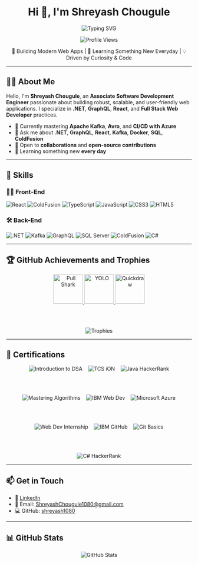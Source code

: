 <h1 align="center">Hi 👋, I'm Shreyash Chougule</h1>

<p align="center">
  <img 
    src="https://readme-typing-svg.demolab.com?font=Fira+Code&pause=1000&center=true&vCenter=true&width=600&lines=Software+Engineer;Full-Stack+Developer" 
    alt="Typing SVG" 
  />
</p>

<p align="center">
  <img src="https://komarev.com/ghpvc/?username=shreyash1080&label=Profile%20views&color=0e75b6&style=flat" alt="Profile Views" />
</p>

<p align="center">
  🚀 Building Modern Web Apps | 🧠 Learning Something New Everyday | 💡 Driven by Curiosity & Code
</p>

---

## 👨‍💻 About Me

Hello, I'm **Shreyash Chougule**, an **Associate Software Development Engineer** passionate about building robust, scalable, and user-friendly web applications. I specialize in **.NET**, **GraphQL**, **React**, and **Full Stack Web Developer** practices.

- 🔭 Currently mastering **Apache Kafka**, **Avro**, and **CI/CD with Azure**
- 💬 Ask me about **.NET**, **GraphQL**, **React**, **Kafka**, **Docker**, **SQL**, **ColdFusion**
- 🤝 Open to **collaborations** and **open-source contributions**
- 🧠 Learning something new **every day**

---

## 🚀 Skills

### 👨‍🎨 Front-End  
![React](https://img.shields.io/badge/ReactJS-20232A?style=flat-square&logo=react&logoColor=61DAFB)
![ColdFusion](https://img.shields.io/badge/ColdFusion-ED1C24?style=flat-square&logo=adobe&logoColor=white)
![TypeScript](https://img.shields.io/badge/TypeScript-3178C6?style=flat-square&logo=typescript&logoColor=white)
![JavaScript](https://img.shields.io/badge/JavaScript-F7DF1E?style=flat-square&logo=javascript&logoColor=black)
![CSS3](https://img.shields.io/badge/CSS3-1572B6?style=flat-square&logo=css3&logoColor=white)
![HTML5](https://img.shields.io/badge/HTML5-E34F26?style=flat-square&logo=html5&logoColor=white)


### 🛠️ Back-End  
![.NET](https://img.shields.io/badge/.NET-512BD4?style=flat-square&logo=dotnet&logoColor=white)
![Kafka](https://img.shields.io/badge/Apache%20Kafka-231F20?style=flat-square&logo=apachekafka&logoColor=white)
![GraphQL](https://img.shields.io/badge/GraphQL-E10098?style=flat-square&logo=graphql&logoColor=white)
![SQL Server](https://img.shields.io/badge/SQL%20Server-CC2927?style=flat-square&logo=microsoftsqlserver&logoColor=white)
![ColdFusion](https://img.shields.io/badge/ColdFusion-ED1C24?style=flat-square&logo=adobe&logoColor=white)
![C#](https://img.shields.io/badge/CSharp-239120?style=flat-square&logo=csharp&logoColor=white)

---

## 🏆 GitHub Achievements and Trophies

<p align="center">
  <a href="https://github.com/shreyash1080?achievement=pull-shark&tab=achievements">
    <img src="https://github.githubassets.com/images/modules/profile/achievements/pull-shark-default.png" width="80" title="Pull Shark" />
  </a>
  
  <a href="https://github.com/shreyash1080?achievement=yolo&tab=achievements">
    <img src="https://github.githubassets.com/images/modules/profile/achievements/yolo-default.png" width="80" title="YOLO" />
  </a>
  
  <a href="https://github.com/shreyash1080?achievement=quickdraw&tab=achievements">
    <img src="https://github.githubassets.com/images/modules/profile/achievements/quickdraw-default.png" width="80" title="Quickdraw" />
  </a>
  
</p>
  <br><br>

<p align="center">
  <img src="https://github-profile-trophy.vercel.app/?username=shreyash1080&theme=radical&row=2&column=3&margin-w=15&margin-h=15" alt="Trophies" />
</p>

---

## 📜 Certifications

<div align="center">

  <!-- Row 1 -->
  <img src="https://img.shields.io/badge/Codedamn-Intro%20to%20DSA-blueviolet?style=for-the-badge&logo=codedamn&logoColor=white" alt="Introduction to DSA" />
  &nbsp;&nbsp;
  <img src="https://img.shields.io/badge/TCS%20iON-Young%20Professional-orange?style=for-the-badge&logo=tcs&logoColor=white" alt="TCS iON" />
  &nbsp;&nbsp;
  <img src="https://img.shields.io/badge/HackerRank-Java-red?style=for-the-badge&logo=java&logoColor=white" alt="Java HackerRank" />

  <br><br>

  <!-- Row 2 -->
  <img src="https://img.shields.io/badge/Codedamn-Mastering%20Algorithms-blueviolet?style=for-the-badge&logo=codedamn&logoColor=white" alt="Mastering Algorithms" />
  &nbsp;&nbsp;
  <img src="https://img.shields.io/badge/IBM-Intro%20to%20Web%20Dev-blue?style=for-the-badge&logo=ibm&logoColor=white" alt="IBM Web Dev" />
  &nbsp;&nbsp;
  <img src="https://img.shields.io/badge/Microsoft-Azure%20Fundamentals-0078D4?style=for-the-badge&logo=microsoftazure&logoColor=white" alt="Microsoft Azure" />

  <br><br>

  <!-- Row 3 -->
  <img src="https://img.shields.io/badge/Orbitor-Web%20Dev%20Internship-yellow?style=for-the-badge&logo=html5&logoColor=white" alt="Web Dev Internship" />
  &nbsp;&nbsp;
  <img src="https://img.shields.io/badge/IBM-Git%20&%20GitHub%20Certified-blue?style=for-the-badge&logo=ibm&logoColor=white" alt="IBM GitHub" />
  &nbsp;&nbsp;
  <img src="https://img.shields.io/badge/Git%20&%20GitHub-Basics-9cf?style=for-the-badge&logo=github&logoColor=black" alt="Git Basics" />

  <br><br>

  <!-- Row 4 -->
  <img src="https://img.shields.io/badge/HackerRank-C%23-brightgreen?style=for-the-badge&logo=csharp&logoColor=white" alt="C# HackerRank" />

</div>


---

## 📫 Get in Touch

- 🔗 [LinkedIn](https://www.linkedin.com/in/shreyash-chougule)
- 📧 Email: [ShreyashChougule1080@gmail.com](mailto:joerootdev@gmail.com)
- 💻 GitHub: [shreyash1080](https://github.com/shreyash1080)

---

## 📊 GitHub Stats

<p align="center">
  <img src="https://github-readme-stats.vercel.app/api?username=shreyash1080&show_icons=true&theme=radical" alt="GitHub Stats" />
  <br />
</p>
